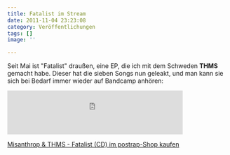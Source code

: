 ```yaml
---
title: Fatalist im Stream
date: 2011-11-04 23:23:08
category: Veröffentlichungen
tags: []
image: ''

---
```


Seit Mai ist "Fatalist" draußen, eine EP, die ich mit dem Schweden **THMS** gemacht habe. Dieser hat die sieben Songs nun geleakt, und man kann sie sich bei Bedarf immer wieder auf Bandcamp anhören:  
<iframe width="400" height="100" style="position: relative; display: block; width: 400px; height: 100px;" src="http://bandcamp.com/EmbeddedPlayer/v=2/album=21073376/size=venti/bgcol=FFFFFF/linkcol=E60003/" allowtransparency="true" frameborder="0"></iframe>
  
[Misanthrop & THMS - Fatalist (CD) im postrap-Shop kaufen](http://www.postrap.de/shop/cd/misanthrop-thms-fatalist/)

